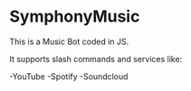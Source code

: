# SymphonyMusic

This is a Music Bot coded in JS.

It supports slash commands and services like:
  
  -YouTube
  -Spotify
  -Soundcloud
 

